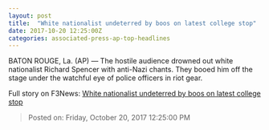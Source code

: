```yaml
---
layout: post
title:  "White nationalist undeterred by boos on latest college stop"
date: 2017-10-20 12:25:00Z
categories: associated-press-ap-top-headlines
---
```


BATON ROUGE, La. (AP) — The hostile audience drowned out white nationalist Richard Spencer with anti-Nazi chants. They booed him off the stage under the watchful eye of police officers in riot gear.


Full story on F3News: [White nationalist undeterred by boos on latest college stop](http://www.f3nws.com/n/2ajzrC)

> Posted on: Friday, October 20, 2017 12:25:00 PM
